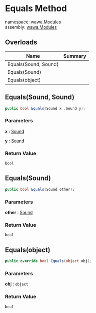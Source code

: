 # Equals Method

namespace: [wawa\.Modules](../../wawa.Modules.md)<br />
assembly: [wawa\.Modules](../../../wawa.Modules.md)



## Overloads

| Name | Summary |
|------|---------|
| Equals\(Sound, Sound\) |  |
| Equals\(Sound\) |  |
| Equals\(object\) |  |

## Equals\(Sound, Sound\)



```csharp
public bool Equals(Sound x ,Sound y);
```

### Parameters

__x__ : [Sound](../../../wawa.Modules/wawa.Modules/Sound.md)



__y__ : [Sound](../../../wawa.Modules/wawa.Modules/Sound.md)



### Return Value

`bool`



## Equals\(Sound\)



```csharp
public bool Equals(Sound other);
```

### Parameters

__other__ : [Sound](../../../wawa.Modules/wawa.Modules/Sound.md)



### Return Value

`bool`



## Equals\(object\)



```csharp
public override bool Equals(object obj);
```

### Parameters

__obj__ : `object`



### Return Value

`bool`



